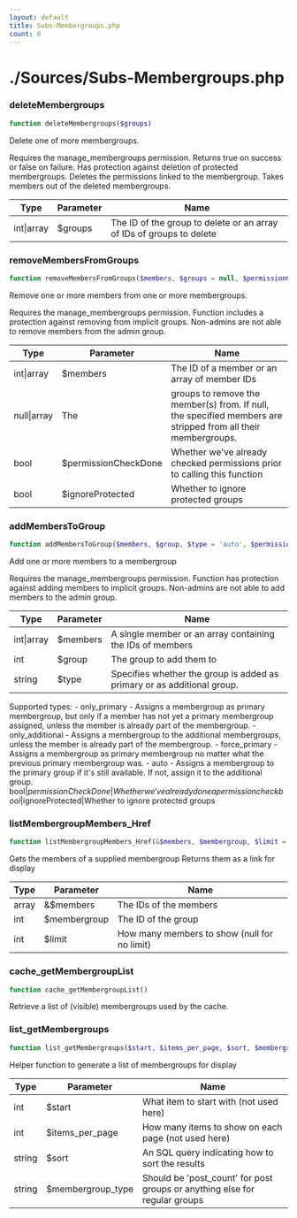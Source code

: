 ```yaml
---
layout: default
title: Subs-Membergroups.php
count: 6
---
```


# ./Sources/Subs-Membergroups.php

### deleteMembergroups

```php
function deleteMembergroups($groups)
```
Delete one of more membergroups.

Requires the manage_membergroups permission.
Returns true on success or false on failure.
Has protection against deletion of protected membergroups.
Deletes the permissions linked to the membergroup.
Takes members out of the deleted membergroups.

Type|Parameter|Name
---|---|---
int&#124;array|$groups|The ID of the group to delete or an array of IDs of groups to delete

### removeMembersFromGroups

```php
function removeMembersFromGroups($members, $groups = null, $permissionCheckDone = false, $ignoreProtected = false)
```
Remove one or more members from one or more membergroups.

Requires the manage_membergroups permission.
Function includes a protection against removing from implicit groups.
Non-admins are not able to remove members from the admin group.

Type|Parameter|Name
---|---|---
int&#124;array|$members|The ID of a member or an array of member IDs
null&#124;array|The|groups to remove the member(s) from. If null, the specified members are stripped from all their membergroups.
bool|$permissionCheckDone|Whether we've already checked permissions prior to calling this function
bool|$ignoreProtected|Whether to ignore protected groups

### addMembersToGroup

```php
function addMembersToGroup($members, $group, $type = 'auto', $permissionCheckDone = false, $ignoreProtected = false)
```
Add one or more members to a membergroup

Requires the manage_membergroups permission.
Function has protection against adding members to implicit groups.
Non-admins are not able to add members to the admin group.

Type|Parameter|Name
---|---|---
int&#124;array|$members|A single member or an array containing the IDs of members
int|$group|The group to add them to
string|$type|Specifies whether the group is added as primary or as additional group.
Supported types:
	- only_primary      - Assigns a membergroup as primary membergroup, but only
						  if a member has not yet a primary membergroup assigned,
						  unless the member is already part of the membergroup.
	- only_additional   - Assigns a membergroup to the additional membergroups,
						  unless the member is already part of the membergroup.
	- force_primary     - Assigns a membergroup as primary membergroup no matter
						  what the previous primary membergroup was.
	- auto              - Assigns a membergroup to the primary group if it's still
						  available. If not, assign it to the additional group.
bool|$permissionCheckDone|Whether we've already done a permission check
bool|$ignoreProtected|Whether to ignore protected groups

### listMembergroupMembers_Href

```php
function listMembergroupMembers_Href(&$members, $membergroup, $limit = null)
```
Gets the members of a supplied membergroup
Returns them as a link for display



Type|Parameter|Name
---|---|---
array|&$members|The IDs of the members
int|$membergroup|The ID of the group
int|$limit|How many members to show (null for no limit)

### cache_getMembergroupList

```php
function cache_getMembergroupList()
```
Retrieve a list of (visible) membergroups used by the cache.




### list_getMembergroups

```php
function list_getMembergroups($start, $items_per_page, $sort, $membergroup_type)
```
Helper function to generate a list of membergroups for display



Type|Parameter|Name
---|---|---
int|$start|What item to start with (not used here)
int|$items_per_page|How many items to show on each page (not used here)
string|$sort|An SQL query indicating how to sort the results
string|$membergroup_type|Should be 'post_count' for post groups or anything else for regular groups

